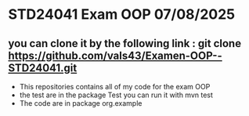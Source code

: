 # STD24041 Exam OOP 07/08/2025 
## you can clone it by the following link :  git clone https://github.com/vals43/Examen-OOP--STD24041.git

* This repositories contains all of my code for the exam OOP
* the test are in the package Test you can run it with mvn test
* The code are in package org.example 
